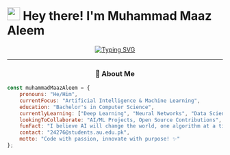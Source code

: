 # <img src="https://raw.githubusercontent.com/MartinHeinz/MartinHeinz/master/wave.gif" width="30px" height="30px" /> Hey there! I'm Muhammad Maaz Aleem

<div align="center">
  
[![Typing SVG](https://readme-typing-svg.herokuapp.com?font=Fira+Code&size=30&duration=3000&pause=1000&color=36BCF7&center=true&vCenter=true&width=600&lines=AI+Enthusiast+%F0%9F%A4%96;Computer+Science+Student+%F0%9F%8E%93;Future+Tech+Innovator+%F0%9F%9A%80;Problem+Solver+%F0%9F%A7%A9)](https://git.io/typing-svg)

</div>

---

<div align="center">
  
### 🌟 **About Me**

</div>

```javascript
const muhammadMaazAleem = {
    pronouns: "He/Him",
    currentFocus: "Artificial Intelligence & Machine Learning",
    education: "Bachelor's in Computer Science",
    currentlyLearning: ["Deep Learning", "Neural Networks", "Data Science"],
    lookingToCollaborate: "AI/ML Projects, Open Source Contributions",
    funFact: "I believe AI will change the world, one algorithm at a time! 🤖",
    contact: "24276@students.au.edu.pk",
    motto: "Code with passion, innovate with purpose! ✨"
};
